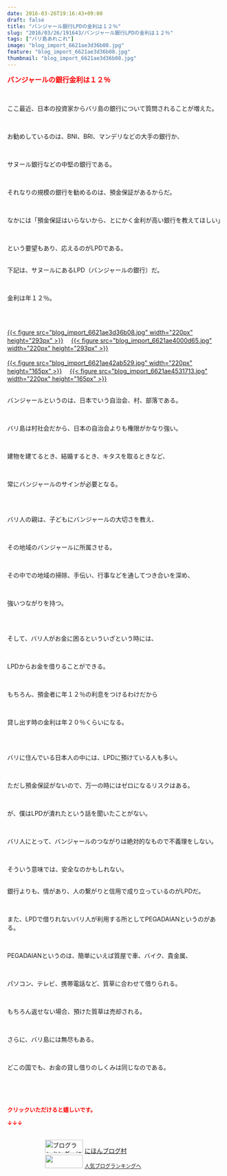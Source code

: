 ```yaml
---
date: 2016-03-26T19:16:43+09:00
draft: false
title: "バンジャール銀行LPDの金利は１２％"
slug: "2016/03/26/191643/バンジャール銀行LPDの金利は１２％"
tags: ["バリ島あれこれ"]
image: "blog_import_6621ae3d36b08.jpg"
feature: "blog_import_6621ae3d36b08.jpg"
thumbnail: "blog_import_6621ae3d36b08.jpg"
---
```

<p><font color="#ff0000" size="3"><strong>バンジャールの銀行金利は１２％</strong></font></p><br/><p>ここ最近、日本の投資家からバリ島の銀行について質問されることが増えた。</p><br/><p>お勧めしているのは、BNI、BRI、マンデリなどの大手の銀行か、</p><br/><p>サヌール銀行などの中堅の銀行である。</p><br/><p>それなりの規模の銀行を勧めるのは、預金保証があるからだ。</p><p><br/></p><p>なかには「預金保証はいらないから、とにかく金利が高い銀行を教えてほしい」</p><br/><p>という要望もあり、応えるのがLPDである。</p><p><br/>下記は、サヌールにあるLPD（バンジャールの銀行）だ。</p><br/><p>金利は年１２％。</p><br/><p><br/><a href="blog_import_6621ae3ea7146.jpg">{{< figure src="blog_import_6621ae3d36b08.jpg" width="220px" height="293px" >}}</a> 　<a href="blog_import_6621ae4144d0e.jpg">{{< figure src="blog_import_6621ae4000d65.jpg" width="220px" height="293px" >}}</a> <br/><br/><a href="blog_import_6621ae43e8544.jpg">{{< figure src="blog_import_6621ae42ab529.jpg" width="220px" height="165px" >}}</a> 　<a href="blog_import_6621ae46a87ad.jpg">{{< figure src="blog_import_6621ae4531713.jpg" width="220px" height="165px" >}}</a> <br/></p><p><br/>バンジャールというのは、日本でいう自治会、村、部落である。</p><br/><p>バリ島は村社会だから、日本の自治会よりも権限がかなり強い。</p><br/><p>建物を建てるとき、結婚するとき、キタスを取るときなど、</p><br/><p>常にバンジャールのサインが必要となる。</p><br/><p><br/>バリ人の親は、子どもにバンジャールの大切さを教え、</p><br/><p>その地域のバンジャールに所属させる。</p><br/><p>その中での地域の掃除、手伝い、行事などを通してつき合いを深め、</p><br/><p>強いつながりを持つ。</p><br/><br/><p>そして、バリ人がお金に困るといういざという時には、</p><br/><p>LPDからお金を借りることができる。</p><br/><p>もちろん、預金者に年１２％の利息をつけるわけだから</p><br/><p>貸し出す時の金利は年２０％くらいになる。</p><br/><br/><p>バリに住んでいる日本人の中には、LPDに預けている人も多い。</p><br/><p>ただし預金保証がないので、万一の時にはゼロになるリスクはある。</p><br/><p>が、僕はLPDが潰れたという話を聞いたことがない。</p><br/><p>バリ人にとって、バンジャールのつながりは絶対的なもので不義理をしない。</p><br/><p>そういう意味では、安全なのかもしれない。</p><p><br/>銀行よりも、情があり、人の繋がりと信用で成り立っているのがLPDだ。</p><p><br/></p><p>また、LPDで借りれないバリ人が利用する所としてPEGADAIANというのがある。</p><br/><p>PEGADAIANというのは、簡単にいえば質屋で車、バイク、貴金属、</p><br/><p>パソコン、テレビ、携帯電話など、質草に合わせて借りられる。</p><br/><p>もちろん返せない場合、預けた質草は売却される。</p><br/><p>さらに、バリ島には無尽もある。</p><br/><p>どこの国でも、お金の貸し借りのしくみは同じなのである。</p><br/><br/><br/><p><font color="#ff0000" size="2"><strong>クリックいただけると嬉しいです。<br/></strong></font></p><p><font color="#ff0000" size="2"><strong>↓↓↓</strong></font></p><p><br/><a href="ranking.html" target="_blank"><img border="0" alt="ブログランキング・にほんブログ村へ" src="data:image/svg+xml;charset=utf-8,%3Csvg%20xmlns%3D%22http%3A%2F%2Fwww.w3.org%2F2000%2Fsvg%22%20title%3D%22Placeholder%20for%20Images%22%20role%3D%22presentation%22%20viewBox%3D%220%200%2088%2031%22%20%2F%3E" width="88" height="31" data-src="https://img-proxy.blog-video.jp/images?url=http%3A%2F%2Fwww.blogmura.com%2Fimg%2Fwww88_31.gif" style="aspect-ratio: auto 88 / 31;"/><noscript><img border="0" alt="ブログランキング・にほんブログ村へ" src="https://img-proxy.blog-video.jp/images?url=http%3A%2F%2Fwww.blogmura.com%2Fimg%2Fwww88_31.gif" width="88" height="31"></noscript></a> <a href="ranking.html" target="_blank">にほんブログ村</a> <br/><a title="人気ブログランキングへ" href="link.php?1804582"><img border="0" src="data:image/svg+xml;charset=utf-8,%3Csvg%20xmlns%3D%22http%3A%2F%2Fwww.w3.org%2F2000%2Fsvg%22%20title%3D%22Placeholder%20for%20Images%22%20role%3D%22presentation%22%20viewBox%3D%220%200%2088%2031%22%20%2F%3E" width="88" height="31" data-src="https://blog.with2.net/img/banner/banner_22.gif" style="aspect-ratio: auto 88 / 31;"/><noscript><img border="0" src="https://blog.with2.net/img/banner/banner_22.gif" width="88" height="31"></noscript></a> <a style="FONT-SIZE: 12px" href="link.php?1804582">人気ブログランキングへ</a> </p>

